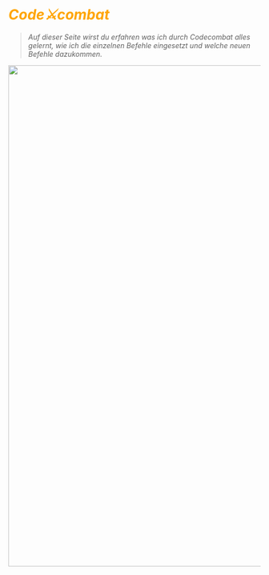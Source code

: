 # <span style="color: orange">*Code⚔️combat*

> *Auf dieser Seite wirst du erfahren was ich durch Codecombat alles gelernt, wie ich die einzelnen Befehle eingesetzt und welche neuen Befehle dazukommen.*

<img width="3000" height= "1000" src="https://repository-images.githubusercontent.com/15193430/70543edb-84b6-45a7-a13a-7bbfe6615b4b"/>